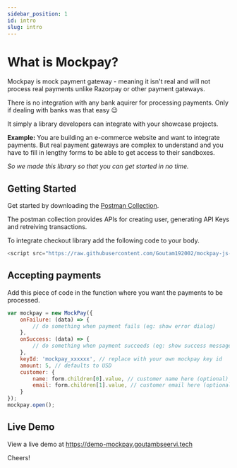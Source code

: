 ```yaml
---
sidebar_position: 1
id: intro
slug: intro
---
```


# What is Mockpay?

Mockpay is mock payment gateway - meaning it isn't real and will not process real payments unlike Razorpay or other payment gateways.

There is no integration with any bank aquirer for processing payments. Only if dealing with banks was that easy :wink:

It simply a library developers can integrate with your showcase projects.

**Example:** You are building an e-commerce website and want to integrate payments. But real payment gateways are complex to understand and you
have to fill in lengthy forms to be able to get access to their sandboxes.

*So we made this library so that you can get started in no time.*

## Getting Started

Get started by downloading the [Postman Collection](pathname://./assets/mockpay.postman_collection.json).

The postman collection provides APIs for creating user, generating API Keys and retreiving transactions.

To integrate checkout library add the following code to your body.
```javascript
<script src="https://raw.githubusercontent.com/Goutam192002/mockpay-js-checkout/master/checkout.js"></script>
```

## Accepting payments

Add this piece of code in the function where you want the payments to be processed.
```javascript
var mockpay = new MockPay({
    onFailure: (data) => {
        // do something when payment fails (eg: show error dialog)
    },
    onSuccess: (data) => {
        // do something when payment succeeds (eg: show success message)
    },
    keyId: 'mockpay_xxxxxx', // replace with your own mockpay key id
    amount: 5, // defaults to USD
    customer: {
        name: form.children[0].value, // customer name here (optional)
        email: form.children[1].value, // customer email here (optional)
    }
});
mockpay.open();
```

## Live Demo

View a live demo at https://demo-mockpay.goutambseervi.tech

Cheers!
